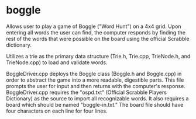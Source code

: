 # boggle

Allows user to play a game of Boggle ("Word Hunt") on a 4x4 grid. Upon entering all words the user can find, the computer responds by finding the rest of the words that were possible on the board using the official Scrabble dictionary.

Utilizes a trie as the primary data structure (Trie.h, Trie.cpp, TrieNode.h, and TrieNode.cpp) to load and validate words.

BoggleDriver.cpp deploys the Boggle class (Boggle.h and Boggle.cpp) in order to abstract the game into a more readable, digestible parts. This file prompts the user for input and then returns with the computer's response. BoggleDriver.cpp requires the "ospd.txt" (Official Scrabble Players Dictionary) as the source to import all recognizable words. It also requires a board which should be named "boggle-in.txt." The board file should have four characters on each line for four lines.
